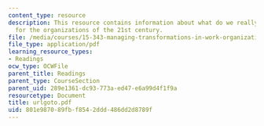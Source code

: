 ```yaml
---
content_type: resource
description: This resource contains information about what do we really want? a manifesto
  for the organizations of the 21st century.
file: /media/courses/15-343-managing-transformations-in-work-organizations-and-society-spring-2002/801e987089fbf8542ddd486dd2d8789f_urlgoto.pdf
file_type: application/pdf
learning_resource_types:
- Readings
ocw_type: OCWFile
parent_title: Readings
parent_type: CourseSection
parent_uid: 289e1361-dc93-773a-ed47-e6a99d4f1f9a
resourcetype: Document
title: urlgoto.pdf
uid: 801e9870-89fb-f854-2ddd-486dd2d8789f
---
```

